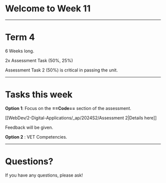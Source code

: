 # Welcome to Week 11

--- 
# Term 4

6 Weeks long.

2x Assessment Task (50%, 25%)

Assessment Task 2 (50%) is critical in passing the unit.

---

# Tasks this week

**Option 1**: Focus on the **==Code==** section of the assessment. 

[[WebDev/2-Digital-Applications/_ap/2024S2/Assessment 2|Details here]]

Feedback will be given.

**Option 2** :  VET Competencies.

---

# Questions?

If you have any questions, please ask!